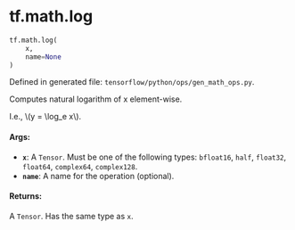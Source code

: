 <div itemscope itemtype="http://developers.google.com/ReferenceObject">
<meta itemprop="name" content="tf.math.log" />
<meta itemprop="path" content="Stable" />
</div>

# tf.math.log

``` python
tf.math.log(
    x,
    name=None
)
```



Defined in generated file: `tensorflow/python/ops/gen_math_ops.py`.

Computes natural logarithm of x element-wise.

I.e., \\(y = \log_e x\\).

#### Args:

* <b>`x`</b>: A `Tensor`. Must be one of the following types: `bfloat16`, `half`, `float32`, `float64`, `complex64`, `complex128`.
* <b>`name`</b>: A name for the operation (optional).


#### Returns:

A `Tensor`. Has the same type as `x`.